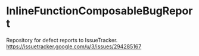 # InlineFunctionComposableBugReport

Repository for defect reports to IssueTracker.
https://issuetracker.google.com/u/3/issues/294285167
